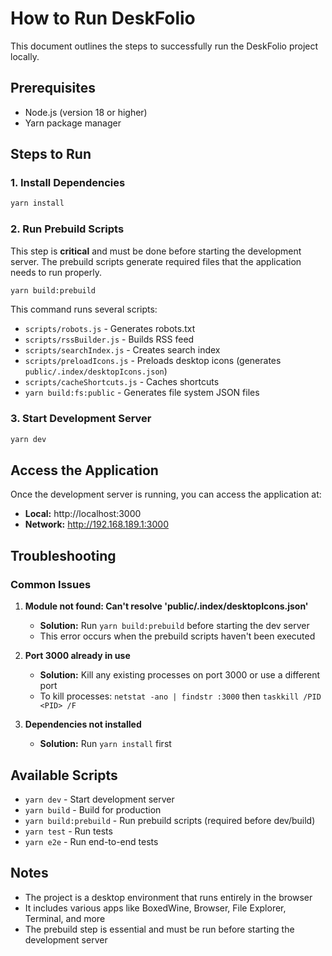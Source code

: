 # How to Run DeskFolio

This document outlines the steps to successfully run the DeskFolio project locally.

## Prerequisites

- Node.js (version 18 or higher)
- Yarn package manager

## Steps to Run

### 1. Install Dependencies
```bash
yarn install
```

### 2. Run Prebuild Scripts
This step is **critical** and must be done before starting the development server. The prebuild scripts generate required files that the application needs to run properly.

```bash
yarn build:prebuild
```

This command runs several scripts:
- `scripts/robots.js` - Generates robots.txt
- `scripts/rssBuilder.js` - Builds RSS feed
- `scripts/searchIndex.js` - Creates search index
- `scripts/preloadIcons.js` - Preloads desktop icons (generates `public/.index/desktopIcons.json`)
- `scripts/cacheShortcuts.js` - Caches shortcuts
- `yarn build:fs:public` - Generates file system JSON files

### 3. Start Development Server
```bash
yarn dev
```

## Access the Application

Once the development server is running, you can access the application at:

- **Local:** http://localhost:3000
- **Network:** http://192.168.189.1:3000

## Troubleshooting

### Common Issues

1. **Module not found: Can't resolve 'public/.index/desktopIcons.json'**
   - **Solution:** Run `yarn build:prebuild` before starting the dev server
   - This error occurs when the prebuild scripts haven't been executed

2. **Port 3000 already in use**
   - **Solution:** Kill any existing processes on port 3000 or use a different port
   - To kill processes: `netstat -ano | findstr :3000` then `taskkill /PID <PID> /F`

3. **Dependencies not installed**
   - **Solution:** Run `yarn install` first

## Available Scripts

- `yarn dev` - Start development server
- `yarn build` - Build for production
- `yarn build:prebuild` - Run prebuild scripts (required before dev/build)
- `yarn test` - Run tests
- `yarn e2e` - Run end-to-end tests

## Notes

- The project is a desktop environment that runs entirely in the browser
- It includes various apps like BoxedWine, Browser, File Explorer, Terminal, and more
- The prebuild step is essential and must be run before starting the development server
